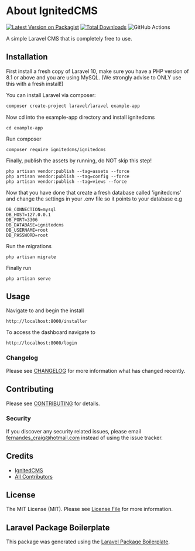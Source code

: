# About IgnitedCMS

[![Latest Version on Packagist](https://img.shields.io/packagist/v/ignitedcms/ignitedcms.svg?style=flat-square)](https://packagist.org/packages/ignitedcms/ignitedcms)
[![Total Downloads](https://img.shields.io/packagist/dt/ignitedcms/ignitedcms.svg?style=flat-square)](https://packagist.org/packages/ignitedcms/ignitedcms)
![GitHub Actions](https://github.com/ignitedcms/ignitedcms/actions/workflows/main.yml/badge.svg)

A  simple Laravel CMS that is completely free to use.

## Installation
First install a fresh copy of Laravel 10, make sure you have a PHP version of 8.1 or above
and you are using MySQL. (We strongly advise to ONLY use this with a fresh install!)

You can install Laravel via composer:

```bash
composer create-project laravel/laravel example-app
```

Now cd into the example-app directory and install ignitedcms

```
cd example-app
```
Run composer
 
```
composer require ignitedcms/ignitedcms
```

Finally, publish the assets by running, do NOT skip this step!

```
php artisan vendor:publish --tag=assets --force
php artisan vendor:publish --tag=config --force
php artisan vendor:publish --tag=views --force
```

Now that you have done that create a fresh database called
'ignitedcms' and change the settings in your .env file
so it points to your database e.g

```
DB_CONNECTION=mysql
DB_HOST=127.0.0.1
DB_PORT=3306
DB_DATABASE=ignitedcms
DB_USERNAME=root
DB_PASSWORD=root
```

Run the migrations
```
php artisan migrate
```


Finally run
```
php artisan serve
```

## Usage
Navigate to and begin the install
```
http://localhost:8000/installer
```

To access the dashboard navigate to

```
http://localhost:8000/login
```


### Changelog

Please see [CHANGELOG](CHANGELOG.md) for more information what has changed recently.

## Contributing

Please see [CONTRIBUTING](CONTRIBUTING.md) for details.

### Security

If you discover any security related issues, please email fernandes_craig@hotmail.com instead of using the issue tracker.

## Credits

-   [IgnitedCMS](https://github.com/ignitedcms)
-   [All Contributors](../../contributors)

## License

The MIT License (MIT). Please see [License File](LICENSE.md) for more information.

## Laravel Package Boilerplate

This package was generated using the [Laravel Package Boilerplate](https://laravelpackageboilerplate.com).
